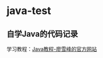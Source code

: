 # java-test
## 自学Java的代码记录
学习教程：[Java教程-廖雪峰的官方网站](https://www.liaoxuefeng.com/wiki/1252599548343744)
